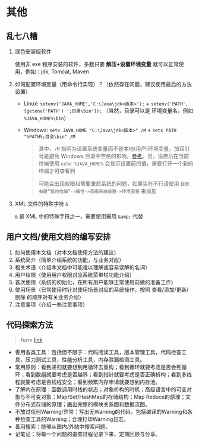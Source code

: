# 其他
## 乱七八糟
1. 绿色安装版软件
    
    使用非 exe 程序安装的软件，多数只要 **解压+设置环境变量** 就可以正常使用，例如：jdk, Tomcat, Maven
    
2. 如何配置环境变量（用命令行实现）？（依然存在问题，建议使用最后的方法设置）

    - Linux: `setenv('JAVA_HOME','C:\Java\jdk<版本>');` + `setenv('PATH', [getenv('PATH') ';目录\bin']);` （当然，目录可以是 环境变量名，例如 `%JAVA_HOME%\bin`）
    - Windows: `setx JAVA_HOME "C:\Java\jdk<版本>" /M` + `setx PATH "%PATH%;目录\bin" /M` 

        > 其中，`/M` 指明为设置系统变量而不是本地(用户)环境变量，加双引号是避免 Windows 目录中空格的影响。[参考](https://docs.microsoft.com/zh-cn/windows-server/administration/windows-commands/setx)。另，设置后在当前终端使用 `echo %JAVA_HOME%` 会显示设置前的值，需要打开一个新的终端才可查看到
        >
        > 可能会出现权限和需要重启系统的问题，如果实在不行请使用 `鼠标右键“我的电脑”->属性->高级系统设置->环境变量` 来添加

5. XML 文件的特殊字符 `&`

    `&` 是 XML 中的特殊字符之一，需要使用需用 `&amp;` 代替

## 用户文档/使用文档的编写安排

1. 如何使用本文档（对本文档使用方法的建议）
2. 系统简介（简单介绍系统的功能，与业务对应）
3. 相关术语（介绍本文档中可能难以理解或容易误解的名词）
4. 用户权限（使用用户权限对应系统菜单栏功能介绍）
5. 首次使用（系统的初始化，在所有用户能够正常使用前做的准备工作）
6. 使用场景（日常使用时针对使用场景对应的系统操作，按照 查看/添加/更新/删除 的顺序对有关业务介绍）
7. 注意事项（介绍一些注意事项）

## 代码探索方法
> form [link](https://zhuanlan.zhihu.com/p/68012293)
- 善用各类工具：包括但不限于：代码阅读工具，版本管理工具，代码检查工具，压力测试工具，性能分析工具，内存泄漏检测工具。
- 常用原则：看到递归就要想到用循环去重构；看到循环就要考虑是否会死循环；看到数组就要考虑是否越界；看到指针就要考虑是否正确析构；看到多线程就要考虑是否线程安全；看到频繁内存申请就要想到内存池。
- 了解内在原理：函数调用时栈的状态；对象析构的时机；高级语言中的可变对象与不可变对象；Map/Set/HashMap的存储结构；Map Reduce的原理；文件分布式存储的原理；画出完整的模块关系图和数据流图。
- 不放过任何Warning/异常：写出无Warning的代码，包括编译的Warning和各种检查工具的Warning；合理打印Warning日志。
- 善用搜索：能够从国内/外站中搜索问题。
- 记笔记：将每一个问题的追查过程记录下来，定期回顾与分享。